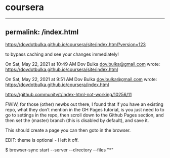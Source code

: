 # coursera
---
permalink: /index.html
---

https://dovdotbulka.github.io/coursera/site/index.html?version=123

to bypass caching and see your changes immediately!

On Sat, May 22, 2021 at 10:49 AM Dov Bulka <dov.bulka@gmail.com> wrote:
https://dovdotbulka.github.io/coursera/site/index.html



On Sat, May 22, 2021 at 9:51 AM Dov Bulka <dov.bulka@gmail.com> wrote:
https://dovdotbulka.github.io/coursera/index.html

https://github.community/t/index-html-not-working/10256/11

FWIW, for those (other) newbs out there, I found that if you have an existing repo, what they don’t mention in the GH Pages tutorial, is you just need to to go to settings in the repo, then scroll down to the Github Pages section, and then set the (master) branch (this is disabled by default), and save it.

This should create a page you can then goto in the browser. 

 EDIT: theme is optional - I left it off. 

 $ browser-sync start --server --directory --files "*"
 
